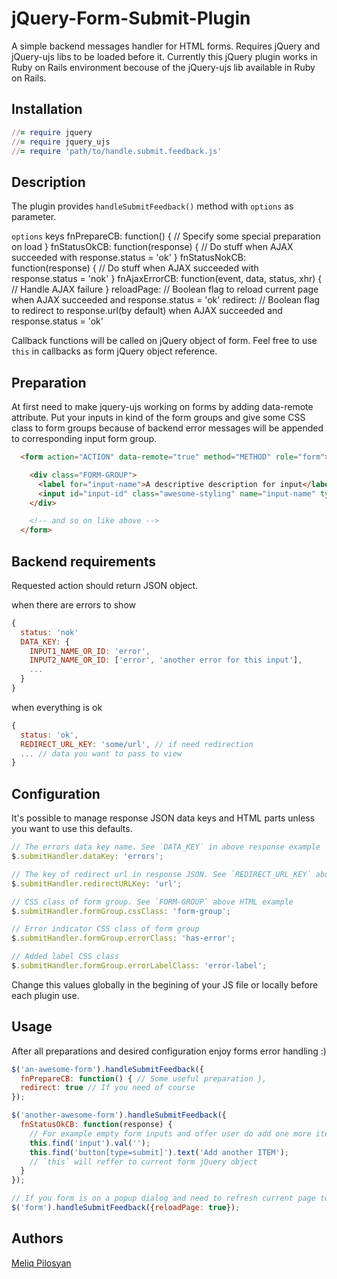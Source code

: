 # jQuery-Form-Submit-Plugin

  A simple backend messages handler for HTML forms.
  Requires jQuery and jQuery-ujs libs to be loaded before it.
  Currently this jQuery plugin works in Ruby on Rails environment becouse of the jQuery-ujs lib available in Ruby on Rails.

## Installation

  ```ruby
  //= require jquery
  //= require jquery_ujs
  //= require 'path/to/handle.submit.feedback.js'
  ```

## Description
  The plugin provides `handleSubmitFeedback()` method with `options` as parameter.
  
  `options` keys
    fnPrepareCB: function() { // Specify some special preparation on load }
    fnStatusOkCB: function(response) { // Do stuff when AJAX succeeded with response.status = 'ok' }
    fnStatusNokCB: function(response) { // Do stuff when AJAX succeeded with response.status = 'nok' }
    fnAjaxErrorCB: function(event, data, status, xhr) { // Handle AJAX failure }
    reloadPage: // Boolean flag to reload current page when AJAX succeeded and response.status = 'ok'
    redirect: // Boolean flag to redirect to response.url(by default) when AJAX succeeded and response.status = 'ok'
  
  Callback functions will be called on jQuery object of form.
  Feel free to use `this` in callbacks as form jQuery object reference.


## Preparation
  At first need to make jquery-ujs working on forms by adding data-remote attribute.
  Put your inputs in kind of the form groups and give some CSS class to form groups
  because of backend error messages will be appended to corresponding input form group.

  ```html
    <form action="ACTION" data-remote="true" method="METHOD" role="form"> 

      <div class="FORM-GROUP">
        <label for="input-name">A descriptive description for input</label>
        <input id="input-id" class="awesome-styling" name="input-name" type="text">
      </div>

      <!-- and so on like above -->
    </form>
  ```

## Backend requirements

  Requested action should return JSON object.

  when there are errors to show
  ```javascript
  {
    status: 'nok'
    DATA_KEY: {
      INPUT1_NAME_OR_ID: 'error',
      INPUT2_NAME_OR_ID: ['error', 'another error for this input'],
      ...
    }
  }
  ```
  when everything is ok
  ```javascript
  {
    status: 'ok',
    REDIRECT_URL_KEY: 'some/url', // if need redirection
    ... // data you want to pass to view
  }
  ```

## Configuration

  It's possible to manage response JSON data keys and HTML parts unless you want to use this defaults.

  ```javascript
  // The errors data key name. See `DATA_KEY` in above response example
  $.submitHandler.dataKey: 'errors';
  
  // The key of redirect url in response JSON. See `REDIRECT_URL_KEY` above
  $.submitHandler.redirectURLKey: 'url';
  
  // CSS class of form group. See `FORM-GROUP` above HTML example
  $.submitHandler.formGroup.cssClass: 'form-group';
  
  // Error indicator CSS class of form group
  $.submitHandler.formGroup.errorClass: 'has-error';
  
  // Added label CSS class
  $.submitHandler.formGroup.errorLabelClass: 'error-label';
  ```

  Change this values globally in the begining of your JS file or locally before each plugin use.

## Usage

  After all preparations and desired configuration enjoy forms error handling :)

  ```javascript
  $('an-awesome-form').handleSubmitFeedback({
    fnPrepareCB: function() { // Some useful preparation },
    redirect: true // If you need of course
  });

  $('another-awesome-form').handleSubmitFeedback({
    fnStatusOkCB: function(response) {
      // For example empty form inputs and offer user do add one more item
      this.find('input').val('');
      this.find('button[type=submit]').text('Add another ITEM');
      // `this` will reffer to current form jQuery object
    }
  });

  // If you form is on a popup dialog and need to refresh current page to see added item
  $('form').handleSubmitFeedback({reloadPage: true});
  ```

## Authors

  [Meliq Pilosyan](https://github.com/melopilosyan)
